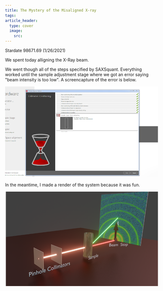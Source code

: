 ```yaml
---
title: The Mystery of the Misaligned X-ray
tags: 
article_header:
  type: cover
  image:
    src:
---
```



Stardate 98671.69 (1/26/2021)

We spent today alligning the X-Ray beam. 

We went though all of the steps specified by SAXSquant. Everything worked until the sample adjustment stage where we got an error saying "beam intensity is too low". A screencapture of the error is below. 

![intensity error](/files/intensity_error.png)

In the meantime, I made a render of the system because it was fun. 

![SAXS renderm](/files/render.png)
